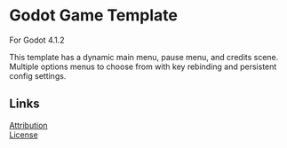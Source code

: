# Godot Game Template
For Godot 4.1.2

This template has a dynamic main menu, pause menu, and credits scene. Multiple options menus to choose from with key rebinding and persistent config settings.

## Links
[Attribution](ATTRIBUTION.md)  
[License](LICENSE.txt)  